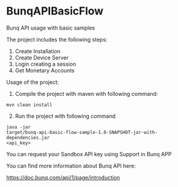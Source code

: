 # BunqAPIBasicFlow

Bunq API usage with basic samples



The project includes the following steps:

1. Create Installation
2. Create Device Server
3. Login creating a session
4. Get Monetary Accounts


Usage of the project:

1. Compile the project with maven with following command:

<code>mvn clean install</code>


2. Run the project with following command


<code>java -jar target/bunq-api-basic-flow-sample-1.0-SNAPSHOT-jar-with-dependencies.jar <api_key></code>


You can request your Sandbox API key using Support in Bunq APP


You can find more information about Bunq API here:
  
 https://doc.bunq.com/api/1/page/introduction